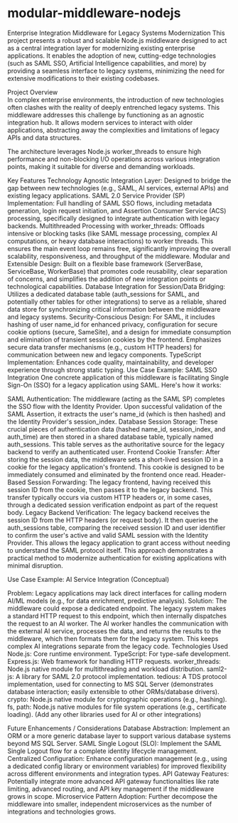 # modular-middleware-nodejs
Enterprise Integration Middleware for Legacy Systems Modernization
This project presents a robust and scalable Node.js middleware designed to act as a central integration layer for modernizing existing enterprise applications. It enables the adoption of new, cutting-edge technologies (such as SAML SSO, Artificial Intelligence capabilities, and more) by providing a seamless interface to legacy systems, minimizing the need for extensive modifications to their existing codebases.

Project Overview  
In complex enterprise environments, the introduction of new technologies often clashes with the reality of deeply entrenched legacy systems. This middleware addresses this challenge by functioning as an agnostic integration hub. It allows modern services to interact with older applications, abstracting away the complexities and limitations of legacy APIs and data structures.

The architecture leverages Node.js worker_threads to ensure high performance and non-blocking I/O operations across various integration points, making it suitable for diverse and demanding workloads.

Key Features
Technology Agnostic Integration Layer: Designed to bridge the gap between new technologies (e.g., SAML, AI services, external APIs) and existing legacy applications.
SAML 2.0 Service Provider (SP) Implementation: Full handling of SAML SSO flows, including metadata generation, login request initiation, and Assertion Consumer Service (ACS) processing, specifically designed to integrate authentication with legacy backends.
Multithreaded Processing with worker_threads: Offloads intensive or blocking tasks (like SAML message processing, complex AI computations, or heavy database interactions) to worker threads. This ensures the main event loop remains free, significantly improving the overall scalability, responsiveness, and throughput of the middleware.
Modular and Extensible Design: Built on a flexible base framework (ServerBase, ServiceBase, WorkerBase) that promotes code reusability, clear separation of concerns, and simplifies the addition of new integration points or technological capabilities.
Database Integration for Session/Data Bridging: Utilizes a dedicated database table (auth_sessions for SAML, and potentially other tables for other integrations) to serve as a reliable, shared data store for synchronizing critical information between the middleware and legacy systems.
Security-Conscious Design:
For SAML, it includes hashing of user name_id for enhanced privacy, configuration for secure cookie options (secure, SameSite), and a design for immediate consumption and elimination of transient session cookies by the frontend.
Emphasizes secure data transfer mechanisms (e.g., custom HTTP headers) for communication between new and legacy components.
TypeScript Implementation: Enhances code quality, maintainability, and developer experience through strong static typing.
Use Case Example: SAML SSO Integration
One concrete application of this middleware is facilitating Single Sign-On (SSO) for a legacy application using SAML. Here's how it works:

SAML Authentication: The middleware (acting as the SAML SP) completes the SSO flow with the Identity Provider. Upon successful validation of the SAML Assertion, it extracts the user's name_id (which is then hashed) and the Identity Provider's session_index.
Database Session Storage: These crucial pieces of authentication data (hashed name_id, session_index, and auth_time) are then stored in a shared database table, typically named auth_sessions. This table serves as the authoritative source for the legacy backend to verify an authenticated user.
Frontend Cookie Transfer: After storing the session data, the middleware sets a short-lived session ID in a cookie for the legacy application's frontend. This cookie is designed to be immediately consumed and eliminated by the frontend once read.
Header-Based Session Forwarding: The legacy frontend, having received this session ID from the cookie, then passes it to the legacy backend. This transfer typically occurs via custom HTTP headers or, in some cases, through a dedicated session verification endpoint as part of the request body.
Legacy Backend Verification: The legacy backend receives the session ID from the HTTP headers (or request body). It then queries the auth_sessions table, comparing the received session ID and user identifier to confirm the user's active and valid SAML session with the Identity Provider. This allows the legacy application to grant access without needing to understand the SAML protocol itself.
This approach demonstrates a practical method to modernize authentication for existing applications with minimal disruption.

Use Case Example: AI Service Integration (Conceptual)

Problem: Legacy applications may lack direct interfaces for calling modern AI/ML models (e.g., for data enrichment, predictive analysis).
Solution: The middleware could expose a dedicated endpoint. The legacy system makes a standard HTTP request to this endpoint, which then internally dispatches the request to an AI worker. The AI worker handles the communication with the external AI service, processes the data, and returns the results to the middleware, which then formats them for the legacy system. This keeps complex AI integrations separate from the legacy code.
Technologies Used
Node.js: Core runtime environment.
TypeScript: For type-safe development.
Express.js: Web framework for handling HTTP requests.
worker_threads: Node.js native module for multithreading and workload distribution.
saml2-js: A library for SAML 2.0 protocol implementation.
tedious: A TDS protocol implementation, used for connecting to MS SQL Server (demonstrates database interaction; easily extensible to other ORMs/database drivers).
crypto: Node.js native module for cryptographic operations (e.g., hashing).
fs, path: Node.js native modules for file system operations (e.g., certificate loading).
(Add any other libraries used for AI or other integrations)

Future Enhancements / Considerations
Database Abstraction: Implement an ORM or a more generic database layer to support various database systems beyond MS SQL Server.
SAML Single Logout (SLO): Implement the SAML Single Logout flow for a complete identity lifecycle management.
Centralized Configuration: Enhance configuration management (e.g., using a dedicated config library or environment variables) for improved flexibility across different environments and integration types.
API Gateway Features: Potentially integrate more advanced API gateway functionalities like rate limiting, advanced routing, and API key management if the middleware grows in scope.
Microservice Pattern Adoption: Further decompose the middleware into smaller, independent microservices as the number of integrations and technologies grows.
